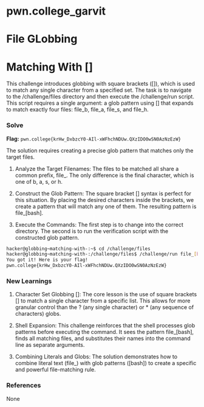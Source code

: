 # pwn.college_garvit
# File GLobbing

# Matching With []
This challenge introduces globbing with square brackets ([]), which is used to match any single character from a specified set. The task is to navigate to the /challenge/files directory and then execute the /challenge/run script. This script requires a single argument: a glob pattern using [] that expands to match exactly four files: file_b, file_a, file_s, and file_h.

### Solve
**Flag:** `pwn.college{krHw_DxbzcY0-AIl-xWFhchNDUw.QXzIDO0wSN0AzNzEzW}`

The solution requires creating a precise glob pattern that matches only the target files.
1. Analyze the Target Filenames: The files to be matched all share a common prefix, file_. The only difference is the final character, which is one of b, a, s, or h.

2. Construct the Glob Pattern: The square bracket [] syntax is perfect for this situation. By placing the desired characters inside the brackets, we create a pattern that will match any one of them. The resulting pattern is file_[bash].

3. Execute the Commands: The first step is to change into the correct directory. The second is to run the verification script with the constructed glob pattern.



```bash
hacker@globbing~matching-with-:~$ cd /challenge/files
hacker@globbing~matching-with-:/challenge/files$ /challenge/run file_[bash]
You got it! Here is your flag!
pwn.college{krHw_DxbzcY0-AIl-xWFhchNDUw.QXzIDO0wSN0AzNzEzW}
```
    
### New Learnings
1. Character Set Globbing []: The core lesson is the use of square brackets [] to match a single character from a specific list. This allows for more granular control than the ? (any single character) or * (any sequence of characters) globs.

2. Shell Expansion: This challenge reinforces that the shell processes glob patterns before executing the command. It sees the pattern file_[bash], finds all matching files, and substitutes their names into the command line as separate arguments.

3. Combining Literals and Globs: The solution demonstrates how to combine literal text (file_) with glob patterns ([bash]) to create a specific and powerful file-matching rule.

### References 
None